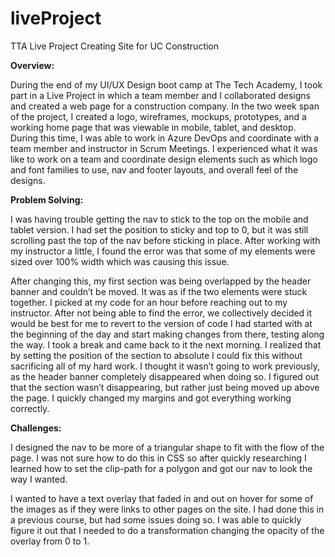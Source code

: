 # liveProject
TTA Live Project Creating Site for UC Construction

<strong> Overview: </strong>

During the end of my UI/UX Design boot camp at The Tech Academy, I took part in a Live Project in which a team member and I collaborated designs and created a web page for a construction company. In the two week span of the project, I created a logo, wireframes, mockups, prototypes, and a working home page that was viewable in mobile, tablet, and desktop. During this time, I was able to work in Azure DevOps and coordinate with a team member and instructor in Scrum Meetings. I experienced what it was like to work on a team and coordinate design elements such as which logo and font families to use, nav and footer layouts, and overall feel of the designs. 


<strong> Problem Solving: </strong>

I was having trouble getting the nav to stick to the top on the mobile and tablet version. I had set the position to sticky and top to 0, but it was still scrolling past the top of the nav before sticking in place. After working with my instructor a little, I found the error was that some of my elements were sized over 100% width which was causing this issue. 


After changing this, my first section was being overlapped by the header banner and couldn’t be moved. It was as if the two elements were stuck together. I picked at my code for an hour before reaching out to my instructor. After not being able to find the error, we collectively decided it would be best for me to revert to the version of code I had started with at the beginning of the day and start making changes from there, testing along the way. I took a break and came back to it the next morning. I realized that by setting the position  of the section to absolute I could fix this without sacrificing all of my hard work. I thought it wasn’t going to work previously, as the header banner completely disappeared when doing so. I figured out that the section wasn’t disappearing, but rather just being moved up above the page. I quickly changed my margins and got everything working correctly. 


<strong> Challenges: </strong>

I designed the nav to be more of a triangular shape to fit with the flow of the page. I was not sure how to do this in CSS so after quickly researching I learned how to set the clip-path for a polygon and got our nav to look the way I wanted.

I wanted to have a text overlay that faded in and out on hover for some of the images as if they were links to other pages on the site. I had done this in a previous course, but had some issues doing so. I was able to quickly figure it out that I needed to do a transformation changing the opacity of the overlay from 0 to 1. 
